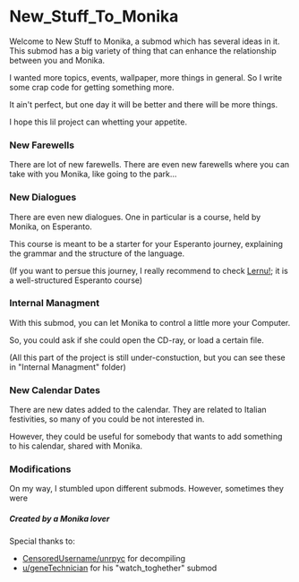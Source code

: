# New_Stuff_To_Monika

Welcome to New Stuff to Monika, a submod which has several ideas in it.
This submod has a big variety of thing that can enhance the relationship between you and Monika.

I wanted more topics, events, wallpaper, more things in general. So I write some crap code for getting something more.

It ain't perfect, but one day it will be better and there will be more things.

I hope this lil project can whetting your appetite.

### New Farewells
There are lot of new farewells. There are even new farewells where you can take with you Monika, like going to the park...

### New Dialogues
There are even new dialogues. One in particular is a course, held by Monika, on Esperanto.

This course is meant to be a starter for your Esperanto journey, explaining the grammar and the structure of the language.

(If you want to persue this journey, I really recommend to check [Lernu!](); it is a well-structured Esperanto course)

### Internal Managment
With this submod, you can let Monika to control a little more your Computer.

So, you could ask if she could open the CD-ray, or load a certain file.

(All this part of the project is still under-constuction, but you can see these in "Internal Managment" folder)

### New Calendar Dates
There are new dates added to the calendar.
They are related to Italian festivities, so many of you could be not interested in.

However, they could be useful for somebody that wants to add something to his calendar, shared with Monika.

### Modifications
On my way, I stumbled upon different submods. However, sometimes they were 


##### Created by a Monika lover
Special thanks to:
- [CensoredUsername/unrpyc](https://github.com/CensoredUsername/unrpyc) for decompiling
- [u/geneTechnician](https://www.reddit.com/user/geneTechnician/) for his "watch_toghether" submod
